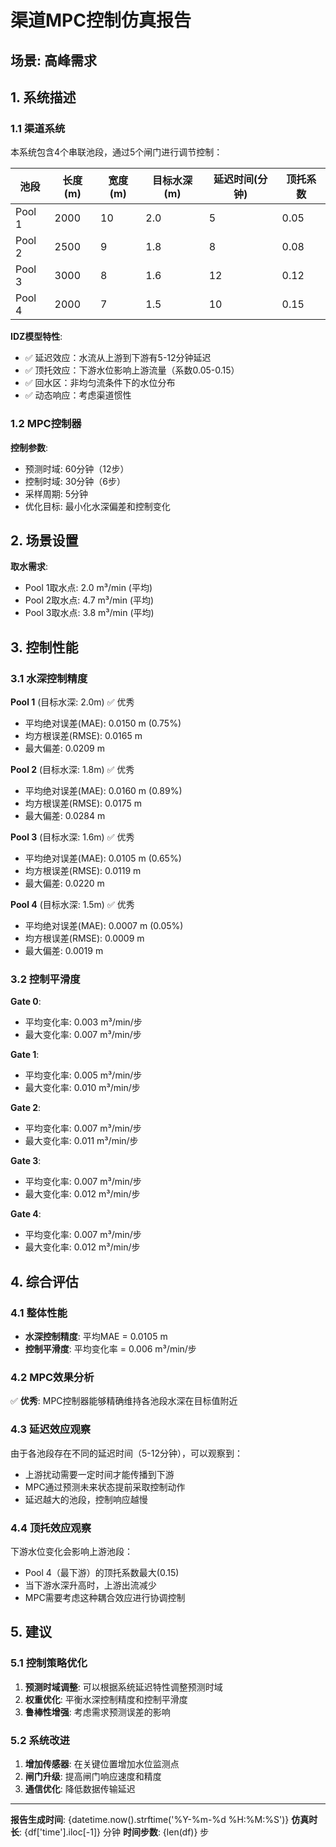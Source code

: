 # 渠道MPC控制仿真报告

## 场景: 高峰需求

## 1. 系统描述

### 1.1 渠道系统

本系统包含4个串联池段，通过5个闸门进行调节控制：

| 池段 | 长度(m) | 宽度(m) | 目标水深(m) | 延迟时间(分钟) | 顶托系数 |
|------|---------|---------|------------|--------------|---------|
| Pool 1 | 2000 | 10 | 2.0 | 5 | 0.05 |
| Pool 2 | 2500 | 9 | 1.8 | 8 | 0.08 |
| Pool 3 | 3000 | 8 | 1.6 | 12 | 0.12 |
| Pool 4 | 2000 | 7 | 1.5 | 10 | 0.15 |

**IDZ模型特性**:
- ✅ 延迟效应：水流从上游到下游有5-12分钟延迟
- ✅ 顶托效应：下游水位影响上游流量（系数0.05-0.15）
- ✅ 回水区：非均匀流条件下的水位分布
- ✅ 动态响应：考虑渠道惯性

### 1.2 MPC控制器

**控制参数**:
- 预测时域: 60分钟（12步）
- 控制时域: 30分钟（6步）
- 采样周期: 5分钟
- 优化目标: 最小化水深偏差和控制变化

## 2. 场景设置


**取水需求**:
- Pool 1取水点: 2.0 m³/min (平均)
- Pool 2取水点: 4.7 m³/min (平均)
- Pool 3取水点: 3.8 m³/min (平均)


## 3. 控制性能

### 3.1 水深控制精度


**Pool 1** (目标水深: 2.0m) ✅ 优秀
- 平均绝对误差(MAE): 0.0150 m (0.75%)
- 均方根误差(RMSE): 0.0165 m
- 最大偏差: 0.0209 m


**Pool 2** (目标水深: 1.8m) ✅ 优秀
- 平均绝对误差(MAE): 0.0160 m (0.89%)
- 均方根误差(RMSE): 0.0175 m
- 最大偏差: 0.0284 m


**Pool 3** (目标水深: 1.6m) ✅ 优秀
- 平均绝对误差(MAE): 0.0105 m (0.65%)
- 均方根误差(RMSE): 0.0119 m
- 最大偏差: 0.0220 m


**Pool 4** (目标水深: 1.5m) ✅ 优秀
- 平均绝对误差(MAE): 0.0007 m (0.05%)
- 均方根误差(RMSE): 0.0009 m
- 最大偏差: 0.0019 m


### 3.2 控制平滑度


**Gate 0**:
- 平均变化率: 0.003 m³/min/步
- 最大变化率: 0.007 m³/min/步


**Gate 1**:
- 平均变化率: 0.005 m³/min/步
- 最大变化率: 0.010 m³/min/步


**Gate 2**:
- 平均变化率: 0.007 m³/min/步
- 最大变化率: 0.011 m³/min/步


**Gate 3**:
- 平均变化率: 0.007 m³/min/步
- 最大变化率: 0.012 m³/min/步


**Gate 4**:
- 平均变化率: 0.007 m³/min/步
- 最大变化率: 0.012 m³/min/步



## 4. 综合评估

### 4.1 整体性能

- **水深控制精度**: 平均MAE = 0.0105 m
- **控制平滑度**: 平均变化率 = 0.006 m³/min/步

### 4.2 MPC效果分析

✅ **优秀**: MPC控制器能够精确维持各池段水深在目标值附近


### 4.3 延迟效应观察

由于各池段存在不同的延迟时间（5-12分钟），可以观察到：
- 上游扰动需要一定时间才能传播到下游
- MPC通过预测未来状态提前采取控制动作
- 延迟越大的池段，控制响应越慢

### 4.4 顶托效应观察

下游水位变化会影响上游池段：
- Pool 4（最下游）的顶托系数最大(0.15)
- 当下游水深升高时，上游出流减少
- MPC需要考虑这种耦合效应进行协调控制

## 5. 建议

### 5.1 控制策略优化

1. **预测时域调整**: 可以根据系统延迟特性调整预测时域
2. **权重优化**: 平衡水深控制精度和控制平滑度
3. **鲁棒性增强**: 考虑需求预测误差的影响

### 5.2 系统改进

1. **增加传感器**: 在关键位置增加水位监测点
2. **闸门升级**: 提高闸门响应速度和精度
3. **通信优化**: 降低数据传输延迟

---

**报告生成时间**: {datetime.now().strftime('%Y-%m-%d %H:%M:%S')}
**仿真时长**: {df['time'].iloc[-1]} 分钟
**时间步数**: {len(df)} 步
